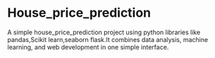 # House_price_prediction
A simple house_price_prediction project using python libraries like pandas,Scikit learn,seaborn flask.It combines data analysis, machine learning, and web development in one simple interface.
